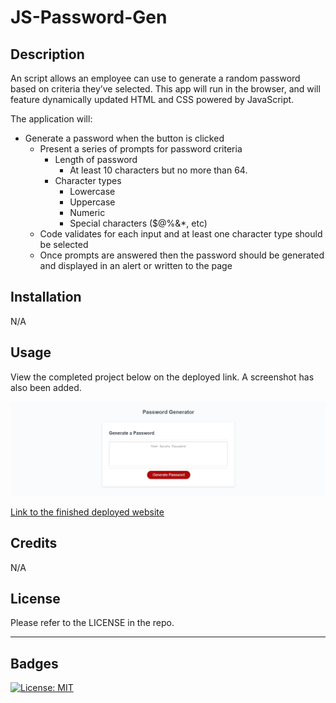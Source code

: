 # JS-Password-Gen

## Description


An script allows an employee can use to generate a random password based on criteria they’ve selected. This app will run in the browser, and will feature dynamically updated HTML and CSS powered by JavaScript.

The application will: 

* Generate a password when the button is clicked
  * Present a series of prompts for password criteria
    * Length of password
      * At least 10 characters but no more than 64.
    * Character types
      * Lowercase
      * Uppercase
      * Numeric
      * Special characters ($@%&*, etc)
  * Code validates for each input and at least one character type should be selected
  * Once prompts are answered then the password should be generated and displayed in an alert or written to the page

## Installation

N/A

## Usage

View the completed project below on the deployed link. A screenshot has also been added.

 
  
![My Portfolio](./Assets/images/js_password_gen.jpg)
   

[Link to the finished deployed website](https://gavinaldred.github.io/JS-Password-Gen/)

## Credits

N/A

## License

Please refer to the LICENSE in the repo.

---


## Badges
[![License: MIT](https://img.shields.io/badge/License-MIT-yellow.svg)](https://opensource.org/licenses/MIT)